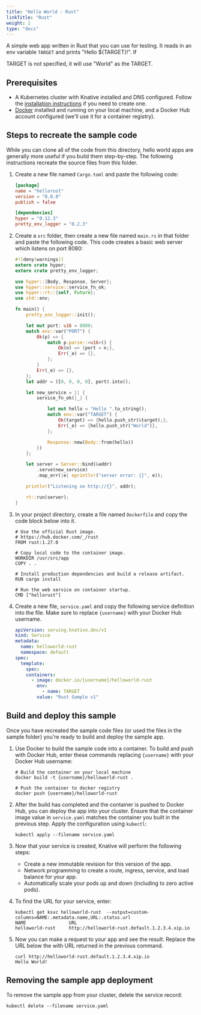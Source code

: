 ```yaml
---
title: "Hello World - Rust"
linkTitle: "Rust"
weight: 1
type: "docs"
---
```


A simple web app written in Rust that you can use for testing. It reads in an
env variable `TARGET` and prints "Hello \${TARGET}!". If

TARGET is not specified, it will use "World" as the TARGET.

## Prerequisites

- A Kubernetes cluster with Knative installed and DNS configured. Follow the
  [installation instructions](../../../install/README.md) if you need to create
  one.
- [Docker](https://www.docker.com) installed and running on your local machine,
  and a Docker Hub account configured (we'll use it for a container registry).

## Steps to recreate the sample code

While you can clone all of the code from this directory, hello world apps are
generally more useful if you build them step-by-step. The following instructions
recreate the source files from this folder.

1. Create a new file named `Cargo.toml` and paste the following code:

   ```toml
   [package]
   name = "hellorust"
   version = "0.0.0"
   publish = false

   [dependencies]
   hyper = "0.12.3"
   pretty_env_logger = "0.2.3"
   ```

1. Create a `src` folder, then create a new file named `main.rs` in that folder
   and paste the following code. This code creates a basic web server which
   listens on port 8080:

   ```rust
   #![deny(warnings)]
   extern crate hyper;
   extern crate pretty_env_logger;

   use hyper::{Body, Response, Server};
   use hyper::service::service_fn_ok;
   use hyper::rt::{self, Future};
   use std::env;

   fn main() {
       pretty_env_logger::init();

       let mut port: u16 = 8080;
       match env::var("PORT") {
           Ok(p) => {
               match p.parse::<u16>() {
                   Ok(n) => {port = n;},
                   Err(_e) => {},
               };
           }
           Err(_e) => {},
       };
       let addr = ([0, 0, 0, 0], port).into();

       let new_service = || {
           service_fn_ok(|_| {

               let mut hello = "Hello ".to_string();
               match env::var("TARGET") {
                   Ok(target) => {hello.push_str(&target);},
                   Err(_e) => {hello.push_str("World")},
               };

               Response::new(Body::from(hello))
           })
       };

       let server = Server::bind(&addr)
           .serve(new_service)
           .map_err(|e| eprintln!("server error: {}", e));

       println!("Listening on http://{}", addr);

       rt::run(server);
   }
   ```

1. In your project directory, create a file named `Dockerfile` and copy the code
   block below into it.

   ```docker
   # Use the official Rust image.
   # https://hub.docker.com/_/rust
   FROM rust:1.27.0

   # Copy local code to the container image.
   WORKDIR /usr/src/app
   COPY . .

   # Install production dependencies and build a release artifact.
   RUN cargo install

   # Run the web service on container startup.
   CMD ["hellorust"]
   ```

1. Create a new file, `service.yaml` and copy the following service definition
   into the file. Make sure to replace `{username}` with your Docker Hub
   username.

   ```yaml
   apiVersion: serving.knative.dev/v1
   kind: Service
   metadata:
     name: helloworld-rust
     namespace: default
   spec:
     template:
       spec:
       containers:
         - image: docker.io/{username}/helloworld-rust
           env:
             - name: TARGET
           value: "Rust Sample v1"
   ```

## Build and deploy this sample

Once you have recreated the sample code files (or used the files in the sample
folder) you're ready to build and deploy the sample app.

1. Use Docker to build the sample code into a container. To build and push with
   Docker Hub, enter these commands replacing `{username}` with your Docker Hub
   username:

   ```shell
   # Build the container on your local machine
   docker build -t {username}/helloworld-rust .

   # Push the container to docker registry
   docker push {username}/helloworld-rust
   ```

1. After the build has completed and the container is pushed to Docker Hub, you
   can deploy the app into your cluster. Ensure that the container image value
   in `service.yaml` matches the container you built in the previous step. Apply
   the configuration using `kubectl`:

   ```shell
   kubectl apply --filename service.yaml
   ```

1. Now that your service is created, Knative will perform the following steps:

   - Create a new immutable revision for this version of the app.
   - Network programming to create a route, ingress, service, and load balance
     for your app.
   - Automatically scale your pods up and down (including to zero active pods).

1. To find the URL for your service, enter:

   ```
   kubectl get ksvc helloworld-rust  --output=custom-columns=NAME:.metadata.name,URL:.status.url
   NAME                URL
   helloworld-rust     http://helloworld-rust.default.1.2.3.4.xip.io
   ```

1. Now you can make a request to your app and see the result. Replace the URL
   below the with URL returned in the previous command.

   ```shell
   curl http://helloworld-rust.default.1.2.3.4.xip.io
   Hello World!
   ```

## Removing the sample app deployment

To remove the sample app from your cluster, delete the service record:

```shell
kubectl delete --filename service.yaml
```
